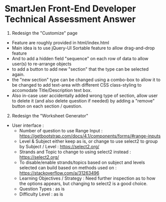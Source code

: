 # SmartJen Front-End Developer Technical Assessment Answer

1. Redesign the "Customize" page
<!--
Requirements :
- Existing feature: https://youtu.be/_3I5AXXg2Yw?t=68
- Ideally, this page should have the same easy-to-use feature like Google Form, where users can drag and drop to change the sequence of the question. 
- Allow users to add section header and instruction (similar to Google form)
- Example: https://www.dropbox.com/s/115nf1c9u57g1ey/Screenshot%202020-09-02%20at%2010.40.01%20AM.png?dl=0
-->
- Feature are roughly provided in html/index.html
- Main idea is to use jQuery-UI Sortable feature to allow drag-and-drop feature
- And to add a hidden field "sequence" on each row of data to allow user(s) to re-arrange objects
- to add a button to add new "section" that the type can be selected again.
- the "new section" type can be changed using a combo-box to allow it to be changed to add text-area with different CSS class-styling to accomodate Title/Description text box.
- Also in-case user accidentally added wrong type of section, allow user to delete it (and also delete question if needed) by adding a "remove" button on each section / question.

2. Redesign the "Worksheet Generator"
<!--
Requirements:
- This is an existing features in SmartJen: https://youtu.be/_3I5AXXg2Yw?t=17
- Please redesign the user interface so it is more up-to-trend, less “technical” and easier to use. 
- Technology: HTML/CSS/Javascript/Bootstrap
- You may use Figma for this project
-->
- User interface :
  - Number of question to use Range Input : https://getbootstrap.com/docs/4.1/components/forms/#range-inputs
  - Level & Subject either keep as is, or change to use select2 to group by Subject / Level : https://select2.org/
  - Strands and Topic to change to using select2 instead : https://select2.org/
  - To disable/enable strands/topics based on subject and levels selected can build based on methods used on : https://stackoverflow.com/a/31263496
  - Learning Objectives / Strategy : Need further inspection as to how the options appears, but changing to select2 is a good choice.
  - Question Types : as is
  - Difficulty Level : as is
